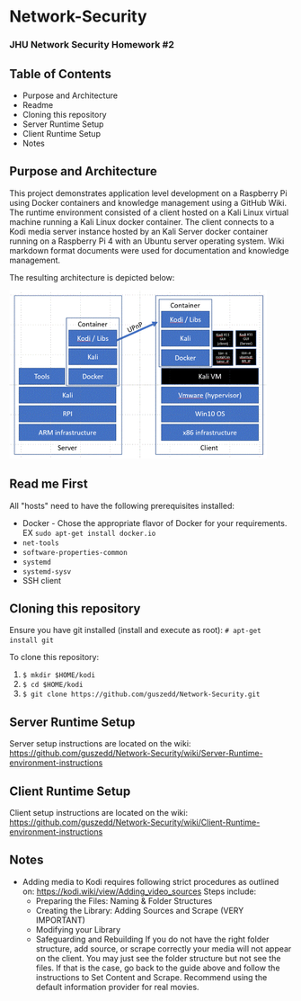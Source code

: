 #  Network-Security
### JHU Network Security Homework #2

## Table of Contents
* Purpose and Architecture
* Readme
* Cloning this repository
* Server Runtime Setup
* Client Runtime Setup
* Notes

## Purpose and Architecture
This project demonstrates application level development on a Raspberry Pi using Docker containers and knowledge management using a GitHub Wiki. The runtime environment consisted of a client hosted on a Kali Linux virtual machine running a Kali Linux docker container. The client connects to a Kodi media server instance hosted by an Kali Server docker container running on a Raspberry Pi 4 with an Ubuntu server operating system.  Wiki markdown format documents were used for documentation and knowledge management.

The resulting architecture is depicted below:

![alt text](https://github.com/guszedd/Network-Security/blob/master/architecture2small.GIF "Architecture Diagram")


## Read me First
All "hosts" need to have the following prerequisites installed:
  * Docker - Chose the appropriate flavor of Docker for your requirements. EX `sudo apt-get install docker.io`
  * `net-tools`
  * `software-properties-common`
  * `systemd`
  * `systemd-sysv`
  * SSH client


## Cloning this repository
Ensure you have git installed (install and execute as root):
`# apt-get install git`

To clone this repository:

  1. `$ mkdir $HOME/kodi`
  2. `$ cd $HOME/kodi`
  3. `$ git clone https://github.com/guszedd/Network-Security.git`
  
 ## Server Runtime Setup
 Server setup instructions are located on the wiki: https://github.com/guszedd/Network-Security/wiki/Server-Runtime-environment-instructions

 ## Client Runtime Setup
 Client setup instructions are located on the wiki: https://github.com/guszedd/Network-Security/wiki/Client-Runtime-environment-instructions
 
 ## Notes
 * Adding media to Kodi requires following strict procedures as outlined on: https://kodi.wiki/view/Adding_video_sources 
  Steps include:
    * Preparing the Files: Naming & Folder Structures
    * Creating the Library: Adding Sources and Scrape (VERY IMPORTANT)
    * Modifying your Library
    * Safeguarding and Rebuilding
  If you do not have the right folder structure, add source, or scrape correctly your media will not appear on the client. You may just see the folder structure but not see the files. If that is the case, go back to the guide above and follow the instructions to Set Content and Scrape. Recommend using the default information provider for real movies.
  
